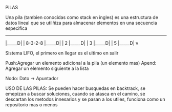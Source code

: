 PILAS

Una pila (tambien conocidas como stack en ingles) es una estructura de datos lineal que se utilñiza para almacenar elementos
en una secuencia especifica
________
|_____D|    |     8-3-2-8
|_____D|    |     2
|_____D|    |     3
|_____D|    |     5
|_____D|    v

Sistema LIFO, el primero en llegar es el ultimo en salir

Push:Agregar un elemento adicional a la pila (un elemento mas)
Apend: Agregar un elemento siguiente a la lista

Nodo: Dato -> Apuntador

USO DE LAS PILAS:
Se pueden hacer busquedas en backtrack, se emepizan a buscar soluciones, cuando se atasca en el camino, se descartan los metodos innesarios y se pasan a los utiles, funciona como un repositorio mas o menos

